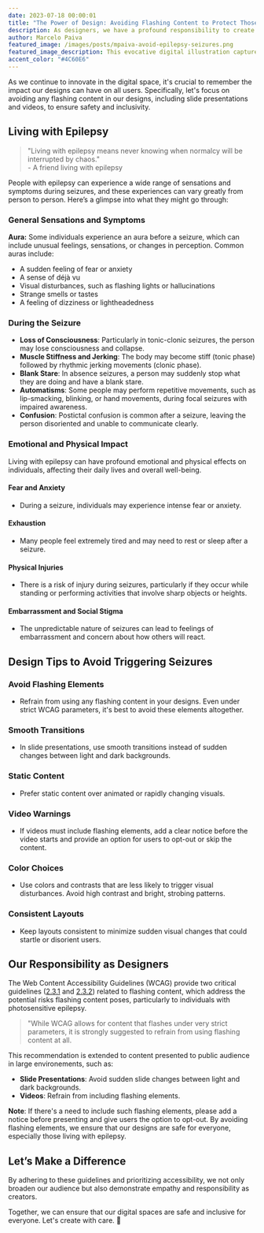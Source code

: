 ```yaml
---
date: 2023-07-18 00:00:01
title: "The Power of Design: Avoiding Flashing Content to Protect Those with Epilepsy"
description: As designers, we have a profound responsibility to create safe and inclusive digital environments. One critical aspect of this is avoiding flashing content in our designs. While WCAG 2.3.1 allows for content that flashes under strict parameters, it is strongly recommended to refrain from using flashing elements altogether.
author: Marcelo Paiva
featured_image: /images/posts/mpaiva-avoid-epilepsy-seizures.png
featured_image_description: This evocative digital illustration captures the intensity of an epileptic seizure. The young person depicted has their head tilted back, eyes closed, and mouth slightly open, conveying overwhelming sensation and loss of control. Electric blue lightning-like streaks emanate from their head, symbolizing the chaotic electrical activity in the brain during a seizure.
accent_color: "#4C60E6"
---
```


As we continue to innovate in the digital space, it's crucial to remember the impact our designs can have on all users. Specifically, let's focus on avoiding any flashing content in our designs, including slide presentations and videos, to ensure safety and inclusivity.

## Living with Epilepsy

<blockquote class="accent"> "Living with epilepsy means never knowing when normalcy will be interrupted by chaos."<br/> <span>- A friend living with epilepsy</span></blockquote>

People with epilepsy can experience a wide range of sensations and symptoms during seizures, and these experiences can vary greatly from person to person. Here’s a glimpse into what they might go through:

### General Sensations and Symptoms

**Aura:** Some individuals experience an aura before a seizure, which can include unusual feelings, sensations, or changes in perception. Common auras include:

- A sudden feeling of fear or anxiety
- A sense of déjà vu
- Visual disturbances, such as flashing lights or hallucinations
- Strange smells or tastes
- A feeling of dizziness or lightheadedness

### During the Seizure

- **Loss of Consciousness**: Particularly in tonic-clonic seizures, the person may lose consciousness and collapse.
- **Muscle Stiffness and Jerking**: The body may become stiff (tonic phase) followed by rhythmic jerking movements (clonic phase).
- **Blank Stare**: In absence seizures, a person may suddenly stop what they are doing and have a blank stare.
- **Automatisms**: Some people may perform repetitive movements, such as lip-smacking, blinking, or hand movements, during focal seizures with impaired awareness.
- **Confusion**: Postictal confusion is common after a seizure, leaving the person disoriented and unable to communicate clearly.

### Emotional and Physical Impact

Living with epilepsy can have profound emotional and physical effects on individuals, affecting their daily lives and overall well-being.

#### Fear and Anxiety

- During a seizure, individuals may experience intense fear or anxiety.

#### Exhaustion

- Many people feel extremely tired and may need to rest or sleep after a seizure.

#### Physical Injuries

- There is a risk of injury during seizures, particularly if they occur while standing or performing activities that involve sharp objects or heights.

#### Embarrassment and Social Stigma

- The unpredictable nature of seizures can lead to feelings of embarrassment and concern about how others will react.

## Design Tips to Avoid Triggering Seizures

### Avoid Flashing Elements

- Refrain from using any flashing content in your designs. Even under strict WCAG parameters, it's best to avoid these elements altogether.

### Smooth Transitions

- In slide presentations, use smooth transitions instead of sudden changes between light and dark backgrounds.

### Static Content

- Prefer static content over animated or rapidly changing visuals.

### Video Warnings

- If videos must include flashing elements, add a clear notice before the video starts and provide an option for users to opt-out or skip the content.

### Color Choices

- Use colors and contrasts that are less likely to trigger visual disturbances. Avoid high contrast and bright, strobing patterns.

### Consistent Layouts

- Keep layouts consistent to minimize sudden visual changes that could startle or disorient users.

## Our Responsibility as Designers

The Web Content Accessibility Guidelines (WCAG) provide two critical guidelines ([2.3.1](https://www.w3.org/WAI/WCAG21/Understanding/three-flashes-or-below-threshold) and [2.3.2](https://www.w3.org/WAI/WCAG21/Understanding/three-flashes)) related to flashing content, which address the potential risks flashing content poses, particularly to individuals with photosensitive epilepsy.

<blockquote class="accent"> "While WCAG allows for content that flashes under very strict parameters, it is strongly suggested to refrain from using flashing content at all.</blockquote>

This recommendation is extended to content presented to public audience in large environements, such as:

- **Slide Presentations**: Avoid sudden slide changes between light and dark backgrounds.
- **Videos**: Refrain from including flashing elements.

**Note**: If there's a need to include such flashing elements, please add a notice before presenting and give users the option to opt-out. By avoiding flashing elements, we ensure that our designs are safe for everyone, especially those living with epilepsy.

## Let’s Make a Difference

By adhering to these guidelines and prioritizing accessibility, we not only broaden our audience but also demonstrate empathy and responsibility as creators.

Together, we can ensure that our digital spaces are safe and inclusive for everyone. Let's create with care. 💙

